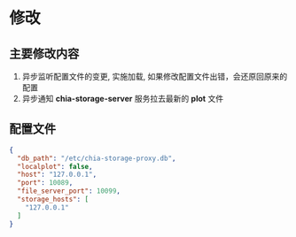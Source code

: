 # 修改

## 主要修改内容
1. 异步监听配置文件的变更, 实施加载, 如果修改配置文件出错，会还原回原来的配置
2. 异步通知 **chia-storage-server** 服务拉去最新的 **plot** 文件

## 配置文件
```json
{
  "db_path": "/etc/chia-storage-proxy.db",
  "localplot": false,
  "host": "127.0.0.1",
  "port": 10089,
  "file_server_port": 10099,
  "storage_hosts": [
    "127.0.0.1"
  ]
}
```